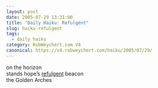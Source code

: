 ```yaml
---
layout: post
date: 2005-07-29 13:31:00
title: "Daily Haiku: Refulgent"
slug: haiku-refulgent
tags:
  - daily haiku
category: RobWeychert.com V4
canonical: https://v4.robweychert.com/haiku/2005/07/29/
---
```


on the horizon  
stands hope’s [refulgent](http://dictionary.reference.com/wordoftheday/archive/2005/07/29.html) beacon  
the Golden Arches